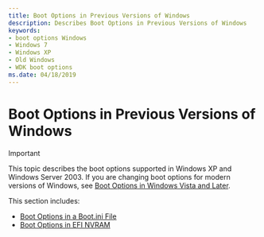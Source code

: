```yaml
---
title: Boot Options in Previous Versions of Windows
description: Describes Boot Options in Previous Versions of Windows
keywords:
- boot options Windows
- Windows 7 
- Windows XP
- Old Windows
- WDK boot options
ms.date: 04/18/2019
---
```


# Boot Options in Previous Versions of Windows


> [!IMPORTANT] 
> This topic describes the boot options supported in Windows XP and Windows Server 2003. If you are changing boot options for modern versions of Windows, see [Boot Options in Windows Vista and Later](./boot-options-in-windows.md).


This section includes:

- [Boot Options in a Boot.ini File](boot-options-in-a-boot-ini-file.md)
- [Boot Options in EFI NVRAM](boot-options-in-efi-nvram.md)
